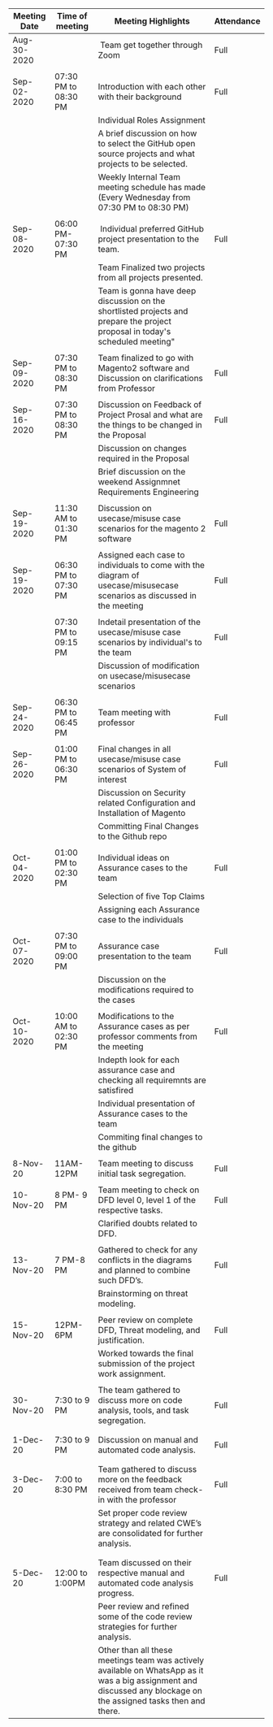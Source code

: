 | Meeting Date | Time of meeting      | Meeting Highlights                                                                                                                                                | Attendance  |
|--------------|----------------------|-------------------------------------------------------------------------------------------------------------------------------------------------------------------|-------------|
| Aug-30-2020  |                      |  Team get together through Zoom                                                                                                                                   | Full        |
|              |                      |                                                                                                                                                                   |             |
| Sep-02-2020  | 07:30 PM to 08:30 PM | Introduction with each other with their background                                                                                                                | Full        |
|              |                      | Individual Roles Assignment                                                                                                                                       |             |
|              |                      | A brief discussion on how to select the GitHub open source projects and what projects to be selected.                                                             |             |
|              |                      | Weekly Internal Team meeting schedule has made (Every Wednesday from 07:30 PM to 08:30 PM)                                                                        |             |
|              |                      |                                                                                                                                                                   |             |
| Sep-08-2020  | 06:00 PM- 07:30 PM   |  Individual preferred GitHub project presentation to the team.                                                                                                    | Full        |
|              |                      | Team Finalized two projects from all projects presented.                                                                                                          |             |
|              |                      | Team is gonna have deep discussion on the shortlisted projects and prepare the project proposal in today's scheduled meeting"                                     |             |
|              |                      |                                                                                                                                                                   |             |
| Sep-09-2020  | 07:30 PM to 08:30 PM | Team finalized to go with Magento2 software and Discussion on clarifications from Professor                                                                       | Full        |
|              |                      |                                                                                                                                                                   |             |
| Sep-16-2020  | 07:30 PM to 08:30 PM | Discussion on Feedback of Project Prosal and what are the things to be changed in the Proposal                                                                    | Full        |
|              |                      | Discussion on changes required in the Proposal                                                                                                                    |             |
|              |                      | Brief discussion on the weekend Assignmnet Requirements Engineering                                                                                               |             |
|              |                      |                                                                                                                                                                   |             |
| Sep-19-2020  | 11:30 AM to 01:30 PM | Discussion on usecase/misuse case scenarios for the magento 2  software                                                                                           | Full        |
|              |                      |                                                                                                                                                                   |             |
| Sep-19-2020  | 06:30 PM to 07:30 PM | Assigned each case to individuals to come with the diagram of usecase/misusecase scenarios as discussed in the meeting                                            | Full        |
|              |                      |                                                                                                                                                                   |             |
|              | 07:30 PM to 09:15 PM | Indetail presentation of the usecase/misuse case scenarios  by individual's to the team                                                                           | Full        |
|              |                      | Discussion of modification on usecase/misusecase scenarios                                                                                                        |             |
|              |                      |                                                                                                                                                                   |             |
| Sep-24-2020  | 06:30 PM to 06:45 PM | Team meeting with professor                                                                                                                                       | Full        |
|              |                      |                                                                                                                                                                   |             |
| Sep-26-2020  | 01:00 PM to 06:30 PM |  Final changes in all usecase/misuse case scenarios of System of interest                                                                                         | Full        |
|              |                      | Discussion on Security related Configuration and Installation of Magento                                                                                          |             |
|              |                      | Committing Final Changes to the Github repo                                                                                                                       |             |
|              |                      |                                                                                                                                                                   |             |
| Oct-04-2020  | 01:00 PM to 02:30 PM | Individual ideas on Assurance cases to the team                                                                                                                   | Full        |
|              |                      | Selection of five Top Claims                                                                                                                                      |             |
|              |                      | Assigning each Assurance case to the individuals                                                                                                                  |             |
|              |                      |                                                                                                                                                                   |             |
| Oct-07-2020  | 07:30 PM to 09:00 PM | Assurance case presentation to the team                                                                                                                           | Full        |
|              |                      | Discussion on the modifications required to the cases                                                                                                             |             |
|              |                      |                                                                                                                                                                   |             |
| Oct-10-2020  | 10:00 AM to 02:30 PM | Modifications to the Assurance cases as per professor comments from the meeting                                                                                   | Full        |
|              |                      | Indepth look for each assurance case and checking all requiremnts are satisfired                                                                                  |             |
|              |                      | Individual presentation of Assurance cases to the team                                                                                                            |             |
|              |                      | Commiting final changes to the github                                                                                                                             |             |
|              |                      |                                                                                                                                                                   |             |
| 8-Nov-20     | 11AM-12PM            | Team meeting to discuss initial task segregation.                                                                                                                 | Full        |
|              |                      |                                                                                                                                                                   |             |
| 10-Nov-20    | 8 PM- 9 PM           | Team meeting to check on DFD level 0, level 1 of the respective tasks.                                                                                            | Full        |
|              |                      | Clarified doubts related to DFD.                                                                                                                                  |             |
|              |                      |                                                                                                                                                                   |             |
| 13-Nov-20    | 7 PM-8 PM            | Gathered to check for any conflicts in the diagrams and planned to combine such DFD’s.                                                                            | Full        |
|              |                      | Brainstorming on threat modeling.                                                                                                                                 |             |
|              |                      |                                                                                                                                                                   |             |
| 15-Nov-20    | 12PM- 6PM            | Peer review on complete DFD, Threat modeling, and justification.                                                                                                  | Full        |
|              |                      | Worked towards the final submission of the project work assignment.                                                                                               |             |
|              |                      |                                                                                                                                                                   |             |
| 30-Nov-20    |  7:30 to 9 PM        | The team gathered to discuss more on code analysis, tools, and task segregation.                                                                                  | Full        |
|              |                      |                                                                                                                                                                   |             |
|              |                      |                                                                                                                                                                   |             |
| 1-Dec-20     |  7:30 to 9 PM        | Discussion on manual and automated code analysis.                                                                                                                 | Full        |
|              |                      |                                                                                                                                                                   |             |
|              |                      |                                                                                                                                                                   |             |
| 3-Dec-20     | 7:00 to 8:30 PM      | Team gathered to discuss more on the feedback received from team check-in with the professor                                                                      | Full        |
|              |                      | Set proper code review strategy and related CWE’s are consolidated for further analysis.                                                                          |             |
|              |                      |                                                                                                                                                                   |             |
|              |                      |                                                                                                                                                                   |             |
| 5-Dec-20     | 12:00 to 1:00PM      | Team discussed on their respective manual and automated code analysis progress.                                                                                   | Full        |
|              |                      | Peer review and refined some of the code review strategies for further analysis.                                                                                  |             |
|              |                      | Other than all these meetings team was actively available on WhatsApp as it was a big assignment and discussed any blockage on the assigned tasks then and there. |             |